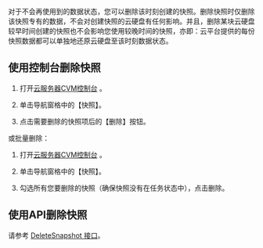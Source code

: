 对于不会再使用到的数据状态，您可以删除该时刻创建的快照。删除快照时仅删除该快照专有的数据，不会对创建快照的云硬盘有任何影响。并且，删除某块云硬盘较早时间创建的快照也不会影响您使用较晚时间的快照，亦即：云平台提供的每份快照数据都可以单独地还原云硬盘至该时刻数据状态。

## 使用控制台删除快照
1) 打开[云服务器CVM控制台](https://console.tce.fsphere.cn/cvm/) 。

2) 单击导航窗格中的【快照】。

3) 点击需要删除的快照项后的【删除】按钮。

或批量删除：

1) 打开[云服务器CVM控制台](https://console.tce.fsphere.cn/cvm/) 。

2) 单击导航窗格中的【快照】。

3) 勾选所有您要删除的快照（确保快照没有在任务状态中），点击删除。

## 使用API删除快照
请参考 [DeleteSnapshot 接口](https://tce.fsphere.cn/doc/api/364/2531)。
